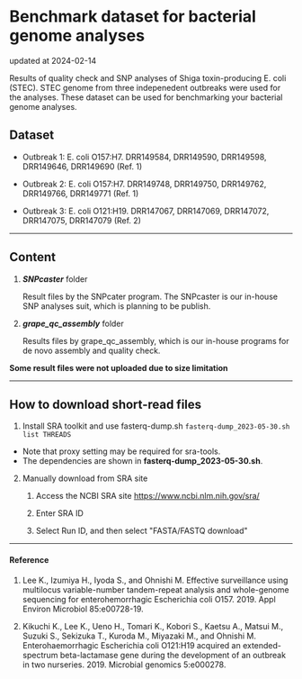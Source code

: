 # Benchmark dataset for bacterial genome analyses

updated at 2024-02-14

Results of quality check and SNP analyses of
Shiga toxin-producing E. coli (STEC).  STEC genome from three indepenedent outbreaks were used for the analyses. These dataset can be used for benchmarking your bacterial genome analyses.

## Dataset
* Outbreak 1: E. coli O157:H7. DRR149584, DRR149590, DRR149598, DRR149646, DRR149690  (Ref. 1)
* Outbreak 2: E. coli O157:H7. DRR149748, DRR149750, DRR149762, DRR149766, DRR149771  (Ref. 1)

* Outbreak 3: E. coli O121:H19. DRR147067, DRR147069, DRR147072, DRR147075, DRR147079  (Ref. 2)

***

## Content
1. ***SNPcaster*** folder

    Result files by the SNPcater program. The SNPcaster is our in-house SNP analyses suit, which is planning to be publish. 

2. ***grape_qc_assembly*** folder

    Results files by grape_qc_assembly, which is our in-house programs for de novo assembly and quality check. 

**Some result files were not uploaded due to size limitation** 

***
## How to download  short-read files
1. Install SRA toolkit and use fasterq-dump.sh
`fasterq-dump_2023-05-30.sh list THREADS`
* Note that proxy setting may be required for sra-tools.
* The dependencies are shown in **fasterq-dump_2023-05-30.sh**.

2. Manually download from SRA site

    1. Access the NCBI SRA site
https://www.ncbi.nlm.nih.gov/sra/

    2. Enter SRA ID
    3. Select Run ID, and then select "FASTA/FASTQ download"

***
#### Reference
1. Lee K., Izumiya H., Iyoda S., and Ohnishi M. Effective surveillance using multilocus variable-number tandem-repeat analysis and whole-genome sequencing for enterohemorrhagic Escherichia coli O157. 2019. Appl Environ Microbiol 85:e00728-19.

2. Kikuchi K., Lee K., Ueno H., Tomari K., Kobori S., Kaetsu A., Matsui M., Suzuki S., Sekizuka T., Kuroda M., Miyazaki M., and Ohnishi M. Enterohaemorrhagic Escherichia coli O121:H19 acquired an extended-spectrum beta-lactamase gene during the development of an outbreak in two nurseries. 2019. Microbial genomics 5:e000278.



